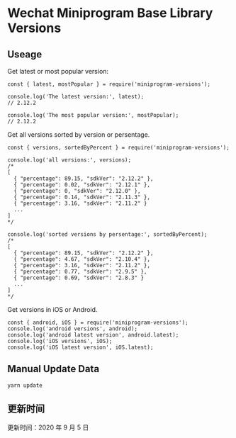 
# Wechat Miniprogram Base Library Versions

## Useage

Get latest or most popular version:

```;
const { latest, mostPopular } = require('miniprogram-versions');

console.log('The latest version:', latest);
// 2.12.2

console.log('The most popular version:', mostPopular);
// 2.12.2

```

Get all versions sorted by version or persentage.

```
const { versions, sortedByPercent } = require('miniprogram-versions');

console.log('all versions:', versions);
/*
[
  { "percentage": 89.15, "sdkVer": "2.12.2" },
  { "percentage": 0.02, "sdkVer": "2.12.1" },
  { "percentage": 0, "sdkVer": "2.12.0" },
  { "percentage": 0.14, "sdkVer": "2.11.3" },
  { "percentage": 3.16, "sdkVer": "2.11.2" }
  ...
]
*/

console.log('sorted versions by persentage:', sortedByPercent);
/*
[
  { "percentage": 89.15, "sdkVer": "2.12.2" },
  { "percentage": 4.67, "sdkVer": "2.10.4" },
  { "percentage": 3.16, "sdkVer": "2.11.2" },
  { "percentage": 0.77, "sdkVer": "2.9.5" },
  { "percentage": 0.69, "sdkVer": "2.8.3" }
  ...
]
*/
```

Get versions in iOS or Android.

```
const { android, iOS } = require('miniprogram-versions');
console.log('android versions', android);
console.log('android latest version', android.latest);
console.log('iOS versions', iOS);
console.log('iOS latest version', iOS.latest);
```

## Manual Update Data

```
yarn update
```

## 更新时间

更新时间：2020 年 9 月 5 日
